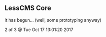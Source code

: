 LessCMS Core
------------

It has begun... (well, some prototyping anyway)

2 of 3 @ Tue Oct 17 13:01:20 2017
